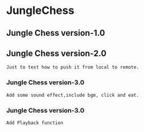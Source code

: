 # JungleChess
## Jungle Chess version-1.0
## Jungle Chess version-2.0
```agsl
Just to test how to push it from local to remote.
```
### Jungle Chess version-3.0
```agsl
Add some sound effect,include bgm, click and eat.
```
### Jungle Chess version-3.0
```agsl
Add Playback function
```
